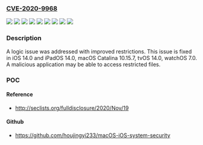 ### [CVE-2020-9968](https://cve.mitre.org/cgi-bin/cvename.cgi?name=CVE-2020-9968)
![](https://img.shields.io/static/v1?label=Product&message=iOS&color=blue)
![](https://img.shields.io/static/v1?label=Product&message=macOS&color=blue)
![](https://img.shields.io/static/v1?label=Product&message=tvOS&color=blue)
![](https://img.shields.io/static/v1?label=Product&message=watchOS&color=blue)
![](https://img.shields.io/static/v1?label=Version&message=%3C%20iOS%2014.0%20and%20iPadOS%2014.0%20&color=brighgreen)
![](https://img.shields.io/static/v1?label=Version&message=%3C%20macOS%20Catalina%2010.15.7%20&color=brighgreen)
![](https://img.shields.io/static/v1?label=Version&message=%3C%20tvOS%2014.0%20&color=brighgreen)
![](https://img.shields.io/static/v1?label=Version&message=%3C%20watchOS%207.0%20&color=brighgreen)
![](https://img.shields.io/static/v1?label=Vulnerability&message=A%20malicious%20application%20may%20be%20able%20to%20access%20restricted%20files&color=brighgreen)

### Description

A logic issue was addressed with improved restrictions. This issue is fixed in iOS 14.0 and iPadOS 14.0, macOS Catalina 10.15.7, tvOS 14.0, watchOS 7.0. A malicious application may be able to access restricted files.

### POC

#### Reference
- http://seclists.org/fulldisclosure/2020/Nov/19

#### Github
- https://github.com/houjingyi233/macOS-iOS-system-security

